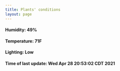 ```yaml
---
title: Plants' conditions
layout: page
---
```



#### Humidity: 49%
#### Temperature: 71F
#### Lighting: Low
#### Time of last update: Wed Apr 28 20:53:02 CDT 2021
